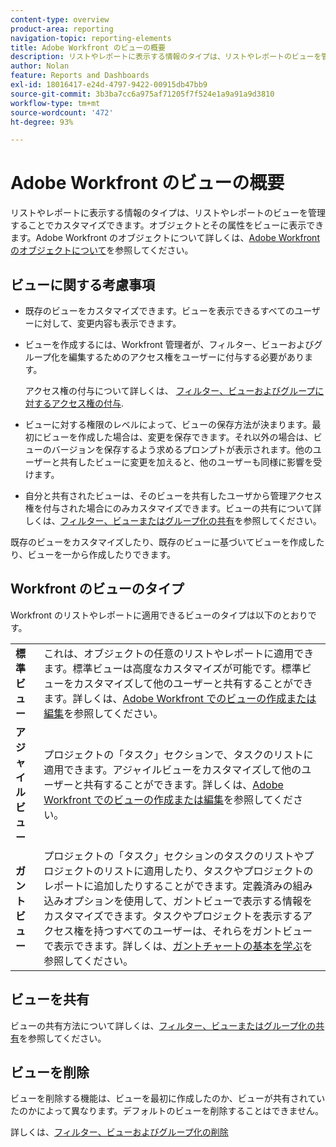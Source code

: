 ```yaml
---
content-type: overview
product-area: reporting
navigation-topic: reporting-elements
title: Adobe Workfront のビューの概要
description: リストやレポートに表示する情報のタイプは、リストやレポートのビューを管理することでカスタマイズできます。オブジェクトとその属性をビューに表示できます。
author: Nolan
feature: Reports and Dashboards
exl-id: 18016417-e24d-4797-9422-00915db47bb9
source-git-commit: 3b3ba7cc6a975af71205f7f524e1a9a91a9d3810
workflow-type: tm+mt
source-wordcount: '472'
ht-degree: 93%

---
```


# Adobe Workfront のビューの概要

<!--Audited: 01/2024-->

リストやレポートに表示する情報のタイプは、リストやレポートのビューを管理することでカスタマイズできます。オブジェクトとその属性をビューに表示できます。Adobe Workfront のオブジェクトについて詳しくは、[Adobe Workfront のオブジェクトについて](../../../workfront-basics/navigate-workfront/workfront-navigation/understand-objects.md)を参照してください。

## ビューに関する考慮事項

* 既存のビューをカスタマイズできます。ビューを表示できるすべてのユーザーに対して、変更内容も表示できます。
* ビューを作成するには、Workfront 管理者が、フィルター、ビューおよびグループ化を編集するためのアクセス権をユーザーに付与する必要があります。

  アクセス権の付与について詳しくは、 [フィルター、ビューおよびグループに対するアクセス権の付与](../../../administration-and-setup/add-users/configure-and-grant-access/grant-access-fvg.md).

* ビューに対する権限のレベルによって、ビューの保存方法が決まります。最初にビューを作成した場合は、変更を保存できます。それ以外の場合は、ビューのバージョンを保存するよう求めるプロンプトが表示されます。他のユーザーと共有したビューに変更を加えると、他のユーザーも同様に影響を受けます。
* 自分と共有されたビューは、そのビューを共有したユーザから管理アクセス権を付与された場合にのみカスタマイズできます。ビューの共有について詳しくは、[フィルター、ビューまたはグループ化の共有](../../../reports-and-dashboards/reports/reporting-elements/share-filter-view-grouping.md)を参照してください。

既存のビューをカスタマイズしたり、既存のビューに基づいてビューを作成したり、ビューを一から作成したりできます。

## Workfront のビューのタイプ

Workfront のリストやレポートに適用できるビューのタイプは以下のとおりです。

<table style="table-layout:auto">
    <tr>
        <td><strong>標準ビュー</strong></td>
        <td>これは、オブジェクトの任意のリストやレポートに適用できます。標準ビューは高度なカスタマイズが可能です。標準ビューをカスタマイズして他のユーザーと共有することができます。詳しくは、<a href="/help/quicksilver/reports-and-dashboards/reports/reporting-elements/create-edit-views.md">Adobe Workfront でのビューの作成または編集</a>を参照してください。</td>
    </tr>
    <tr>
        <td><strong>アジャイルビュー</strong></td>
        <td>プロジェクトの「タスク」セクションで、タスクのリストに適用できます。アジャイルビューをカスタマイズして他のユーザーと共有することができます。詳しくは、<a href="/help/quicksilver/reports-and-dashboards/reports/reporting-elements/create-edit-views.md">Adobe Workfront でのビューの作成または編集</a>を参照してください。</td>
    </tr>
    <tr>
        <td><strong>ガントビュー</strong></td>
        <td>プロジェクトの「タスク」セクションのタスクのリストやプロジェクトのリストに適用したり、タスクやプロジェクトのレポートに追加したりすることができます。定義済みの組み込みオプションを使用して、ガントビューで表示する情報をカスタマイズできます。タスクやプロジェクトを表示するアクセス権を持つすべてのユーザーは、それらをガントビューで表示できます。詳しくは、<a href="/help/quicksilver/manage-work/gantt-chart/use-the-gantt-chart/get-started-with-gantt.md">ガントチャートの基本を学ぶ</a>を参照してください。</td>
       </tr>
</table>

<!--NOTE FOR MAYBE LATER: consider adding calendar and board views, or Milestone view (not customizable) to this list of views (above)?! -->

## ビューを共有

ビューの共有方法について詳しくは、[フィルター、ビューまたはグループ化の共有](../../../reports-and-dashboards/reports/reporting-elements/share-filter-view-grouping.md)を参照してください。

## ビューを削除

ビューを削除する機能は、ビューを最初に作成したのか、ビューが共有されていたのかによって異なります。デフォルトのビューを削除することはできません。

詳しくは、[フィルター、ビューおよびグループ化の削除](../../../reports-and-dashboards/reports/reporting-elements/remove-filters-views-groupings.md)


